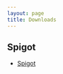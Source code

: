 ```yaml
---
layout: page
title: Downloads
---
```


## Spigot

- [Spigot](https://www.spigotmc.org/resources/largeraids-1-14-x-1-17-x.95422/)
